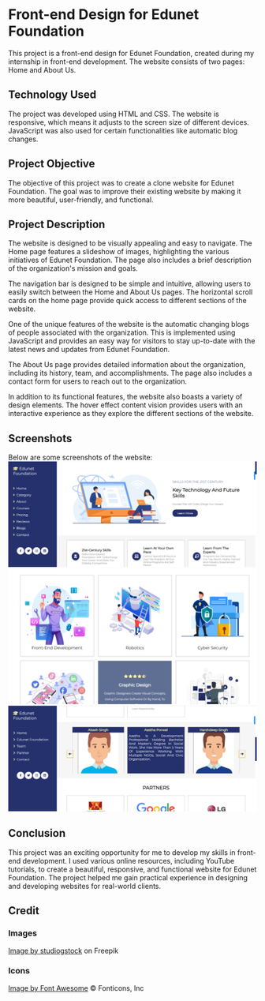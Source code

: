 # Front-end Design for Edunet Foundation

This project is a front-end design for Edunet Foundation, created during my internship in front-end development. The website consists of two pages: Home and About Us.

## Technology Used

The project was developed using HTML and CSS. The website is responsive, which means it adjusts to the screen size of different devices. JavaScript was also used for certain functionalities like automatic blog changes.

## Project Objective

The objective of this project was to create a clone website for Edunet Foundation. The goal was to improve their existing website by making it more beautiful, user-friendly, and functional.

## Project Description

The website is designed to be visually appealing and easy to navigate. The Home page features a slideshow of images, highlighting the various initiatives of Edunet Foundation. The page also includes a brief description of the organization's mission and goals.

The navigation bar is designed to be simple and intuitive, allowing users to easily switch between the Home and About Us pages. The horizontal scroll cards on the home page provide quick access to different sections of the website.

One of the unique features of the website is the automatic changing blogs of people associated with the organization. This is implemented using JavaScript and provides an easy way for visitors to stay up-to-date with the latest news and updates from Edunet Foundation.

The About Us page provides detailed information about the organization, including its history, team, and accomplishments. The page also includes a contact form for users to reach out to the organization.

In addition to its functional features, the website also boasts a variety of design elements. The hover effect content vision provides users with an interactive experience as they explore the different sections of the website.

## Screenshots

Below are some screenshots of the website:
![Home Page](https://github.com/tanishneema/Edunet-Foundation-Clone/blob/main/images/img1.png)
![Courses](https://github.com/tanishneema/Edunet-Foundation-Clone/blob/main/images/img2.png)
![About Us Page](https://github.com/tanishneema/Edunet-Foundation-Clone/blob/main/images/img3.png)

## Conclusion

This project was an exciting opportunity for me to develop my skills in front-end development. I used various online resources, including YouTube tutorials, to create a beautiful, responsive, and functional website for Edunet Foundation. The project helped me gain practical experience in designing and developing websites for real-world clients.

## Credit

### Images

<a  href="https://www.freepik.com/free-vector/group-business-people-characters_5825518.htm#query=person&position=13&from_view=search&track=sph">Image by studiogstock</a> on Freepik

### Icons

<a  href="https://fontawesome.com/">Image by Font Awesome</a> © Fonticons, Inc
